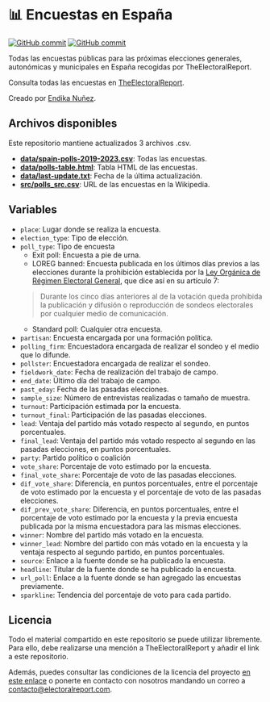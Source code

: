 # 📊 Encuestas en España

[![GitHub commit](https://img.shields.io/github/license/endikasatu/encuestas_esp)](https://github.com/endikasatu/catalunya-2021-model/blob/main/LICENSE) [![GitHub commit](https://img.shields.io/github/last-commit/endikasatu/encuestas_esp)](https://github.com/endikasatu/catalunya-2021-model/blob/main/LICENSE) 

Todas las encuestas públicas para las próximas elecciones generales, autonómicas y municipales en España recogidas por TheElectoralReport.

Consulta todas las encuestas en [TheElectoralReport](https://electoralreport.com/interactivos/encuestas/).

Creado por [Endika Nuñez](twitter.com/endikasatu).

## Archivos disponibles

Este repositorio mantiene actualizados 3 archivos .csv.

- **[data/spain-polls-2019-2023.csv](https://raw.githubusercontent.com/endikasatu/encuestas_esp/main/data/spain-polls-2019-2023.csv)**: Todas las encuestas.
- **[data/polls-table.html](https://raw.githubusercontent.com/endikasatu/encuestas_esp/main/data/polls-table.html)**: Tabla HTML de las encuestas. 
- **[data/last-update.txt](https://raw.githubusercontent.com/endikasatu/encuestas_esp/main/data/last-update.txt)**: Fecha de la última actualización.
- **[src/polls_src.csv](https://raw.githubusercontent.com/endikasatu/encuestas_esp/main/src/polls_src.csv)**: URL de las encuestas en la Wikipedia.

## Variables

- `place`: Lugar donde se realiza la encuesta.
- `election_type`: Tipo de elección.
- `poll_type`: Tipo de encuesta
  - Exit poll: Encuesta a pie de urna.
  - LOREG banned: Encuesta publicada en los últimos días previos a las elecciones durante la prohibición establecida por la [Ley Orgánica de Régimen Electoral General](http://www.juntaelectoralcentral.es/cs/jec/loreg/contenido?idContenido=1509185&idLeyJunta=1&idLeyModificacion=1508162&p=1379061423059&paux=1379061423059&template=Loreg/JEC_Contenido), que dice así en su artículo 7:
  > Durante los cinco días anteriores al de la votación queda  prohibida la publicación y difusión o reproducción de sondeos  electorales por cualquier medio de comunicación.
  - Standard poll: Cualquier otra encuesta.
- `partisan`: Encuesta encargada por una formación política.
- `polling_firm`: Encuestadora encargada de realizar el sondeo y el medio que lo difunde.
- `pollster`: Encuestadora encargada de realizar el sondeo.
- `fieldwork_date`: Fecha de realización del trabajo de campo.
- `end_date`: Último día del trabajo de campo.
- `past_eday`: Fecha de las pasadas elecciones.
- `sample_size`: Número de entrevistas realizadas o tamaño de muestra.
- `turnout`: Participación estimada por la encuesta.
- `turnout_final`: Participación de las pasadas elecciones.
- `lead`: Ventaja del partido más votado respecto al segundo, en puntos porcentuales.
- `final_lead`: Ventaja del partido más votado respecto al segundo en las pasadas elecciones, en puntos porcentuales.
- `party`: Partido político o coalición
- `vote_share`: Porcentaje de voto estimado por la encuesta.
- `final_vote_share`: Porcentaje de voto de las pasadas elecciones.
- `dif_vote_share`: Diferencia, en puntos porcentuales, entre el porcentaje de voto estimado por la encuesta y el porcentaje de voto de las pasadas elecciones.
- `dif_prev_vote_share`: Diferencia, en puntos porcentuales, entre el porcentaje de voto estimado por la encuesta y la previa encuesta publicada por la misma encuestadora para las mismas elecciones.
- `winner`: Nombre del partido más votado en la encuesta.
- `winner_lead`: Nombre del partido con más votado en la encuesta  y la ventaja respecto al segundo partido, en puntos porcentuales.
- `source`: Enlace a la fuente donde se ha publicado la encuesta.
- `headline`: Titular de la fuente donde se ha publicado la encuesta.
- `url_poll`: Enlace a la fuente donde se han agregado las encuestas previamente.
- `sparkline`: Tendencia del porcentaje de voto para cada partido.

## Licencia

Todo el material compartido en este repositorio se puede utilizar libremente. Para ello, debe realizarse una mención a TheElectoralReport y añadir el link a este repositorio.

Además, puedes consultar las condiciones de la licencia del proyecto [en este enlace](https://github.com/endikasatu/encuestas_esp/blob/main/LICENSE) o ponerte en contacto con nosotros mandando un correo a [contacto@electoralreport.com](mailto:contacto@electoralreport.com).


